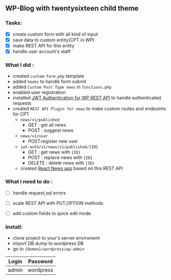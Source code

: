 ## WP-Blog with twentysixteen child theme
### Tasks:
- [x] create custom form with all kind of input
- [x] save data to custom entity(CPT in WP)
- [x] make REST API for this entity
- [x] handle user account's staff

### What I did : 
- created `custom-form.php` template
- added `hooks` to handle form submit
- added `Custom Post Type news` in `functions.php`
- enabled user registration
- installed [JWT Authentication for WP REST API](https://wordpress.org/plugins/jwt-authentication-for-wp-rest-api/) to handle authenticated requests
- created `REST API Plugin for news` to  make custom routes and endpoints for CPT
  - `news/v1/published` 
    - GET : get all news
    - POST : suggest news
  - `news/v1/user`
    - POST:register new user
  - `jwt-auth/v1/news/v1/published/{ID}`
    - GET : get news with `{ID}`
    - POST : replace news with `{ID}`
    - DELETE : delete news with `{ID}`
  - created [React News app](https://github.com/ArthurGorbenko/NewsApp) based on this REST API
    
### What i need to do : 
- [ ] handle request,sql errors
- [ ] scale REST API with PUT,OPTION methods
- [ ] add custom fields to quick edit mode


### Install:
 - clone project to your's server enviroment
 - import DB dump to wordpress DB
 - go to `{domen}/wordpress/wp-admin`
                     
Login  | Password
------------- | -------------
admin | wordpress
